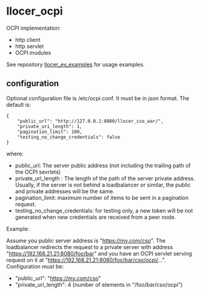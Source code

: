 # llocer_ocpi

OCPI implementation:
- http client
- http servlet
- OCPI modules

See repository [llocer_ev_examples](https://github.com/Llocer/llocer_ev_examples) for usage examples.

## configuration

Optional configuration file is /etc/ocpi.conf. It must be in json format. The default is:

    {
	    "public_url": "http://127.0.0.1:8080/llocer_cso_war/",
	    "private_uri_length": 1,
	    "pagination_limit": 100,
	    "testing_no_change_credentials": false
    }

where:

- public_url: The server public address (not including the trailing path of the OCPI sevrlets)
- private_url_length : The length of the path of the server private address. Usually, if the server is not behind a loadbalancer or similar, the public and private addresses will be the same.
- pagination_limit: maximum number of items to be sent in a pagination request.
- testing_no_change_credentials: for testing only, a new token will be not generated when new credentials are received from a peer node.

Example:

Assume you public server address is "https://my.com/cso". The loadbalancer redirects the request to a private server with address "https://192.168.21.21:8080/foo/bar" and you have an OCPI servlet serving request on it at "https://192.168.21.21:8080/foo/bar/cso/ocpi/...". Configuration must be:

- "public_url": "https://my.com/cso"
- "private_url_length": 4 (number of elements in "/foo/bar/cso/ocpi")
